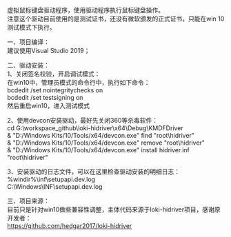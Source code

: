 虚拟鼠标键盘驱动程序，使用驱动程序执行鼠标键盘操作。</br>
注意这个驱动目前使用的是测试证书，还没有微软颁发的正式证书，只能在win 10测试模式下执行。</br>


一、项目编译：</br>
建议使用Visual Studio 2019；</br>


二、驱动安装：</br>
1、关闭签名校验，开启调试模式：</br>
在win10中，管理员模式的命令行中，执行如下命令：</br>
bcdedit /set nointegritychecks on</br>
bcdedit /set testsigning on</br>
然后重启win10，进入测试模式</br>

2、使用devcon安装驱动，最好先关闭360等杀毒软件：</br>
cd G:\workspace_github\loki-hidriver\x64\Debug\KMDFDriver</br>
& "D:/Windows Kits/10/Tools/x64/devcon.exe" find "root\hidriver"</br>
& "D:/Windows Kits/10/Tools/x64/devcon.exe" remove "root\hidriver"</br>
& "D:/Windows Kits/10/Tools/x64/devcon.exe" install hidriver.inf "root\hidriver"</br>

3、安装驱动的日志文件，可以在这里检查驱动安装的明细日志：</br>
%windir%\\inf\\setupapi.dev.log</br>
C:\Windows\INF\setupapi.dev.log</br>


三、项目来源：</br>
目前只是针对win10做些兼容性调整，主体代码来源于loki-hidriver项目，感谢原开发者：</br>
https://github.com/hedgar2017/loki-hidriver</br>
